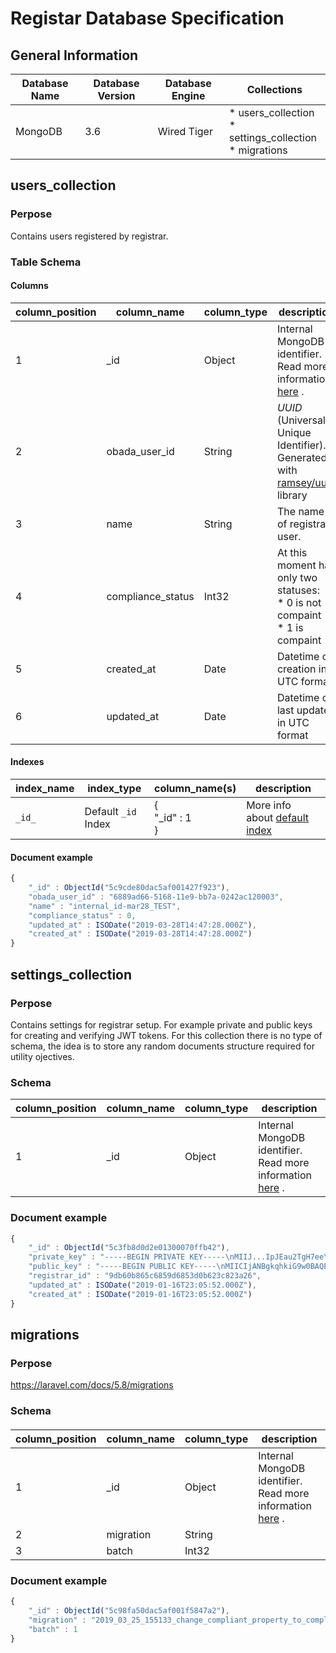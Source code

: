 # Registar Database Specification



## General Information

| Database Name | **Database Version** | **Database Engine** | Collections                                                  |
| ------------- | -------------------- | ------------------- | ------------------------------------------------------------ |
| MongoDB       | 3.6                  | Wired Tiger         | * users_collection <br />* settings_collection <br />* migrations |



## users_collection

### Perpose

Contains users registered by registrar.

### Table Schema

#### Columns

| **column_position** | **column_name**   | **column_type** | description                                                  |
| ------------------- | ----------------- | --------------- | ------------------------------------------------------------ |
| 1                   | _id               | Object          | Internal MongoDB identifier.<br />Read more information [here](https://docs.mongodb.com/manual/reference/method/ObjectId/) . |
| 2                   | obada_user_id     | String          | *UUID* (Universally Unique Identifier).<br /> Generated with [ramsey/uuid](https://github.com/ramsey/uuid) library |
| 3                   | name              | String          | The name of registrar user.                                  |
| 4                   | compliance_status | Int32           | At this moment has only two statuses: <br /> * 0 is not compaint<br /> * 1 is compaint |
| 5                   | created_at        | Date            | Datetime of creation in UTC format                           |
| 6                   | updated_at        | Date            | Datetime of last update in UTC format                        |

#### Indexes

| **index_name** | **index_type**      | **column_name(s)**        | description                                                  |
| -------------- | ------------------- | ------------------------- | ------------------------------------------------------------ |
| ``_id_``       | Default `_id` Index | {<br/>    "_id" : 1<br/>} | More info about [default index](https://docs.mongodb.com/manual/indexes/#default-id-index) |

#### Document example

```javascript
{
    "_id" : ObjectId("5c9cde80dac5af001427f923"),
    "obada_user_id" : "6889ad66-5168-11e9-bb7a-0242ac120003",
    "name" : "internal_id-mar28_TEST",
    "compliance_status" : 0,
    "updated_at" : ISODate("2019-03-28T14:47:28.000Z"),
    "created_at" : ISODate("2019-03-28T14:47:28.000Z")
}
```



## settings_collection

### Perpose

Contains settings for registrar setup. For example private and public keys for creating and verifying JWT tokens. For this collection there is no type of schema, the idea is to store any random documents structure required for utility ojectives.

### Schema

| **column_position** | **column_name** | **column_type** | description                                                  |
| ------------------- | --------------- | --------------- | ------------------------------------------------------------ |
| 1                   | _id             | Object          | Internal MongoDB identifier.<br />Read more information [here](https://docs.mongodb.com/manual/reference/method/ObjectId/) . |

#### 

### Document example

```javascript
{
    "_id" : ObjectId("5c3fb8d0d2e01300070ffb42"),
    "private_key" : "-----BEGIN PRIVATE KEY-----\nMIIJ...IpJEau2TgH7ee\nB1NSbKGtlS2Ruyeb3qwPEEqziupbEA==\n-----END PRIVATE KEY-----\n",
    "public_key" : "-----BEGIN PUBLIC KEY-----\nMIICIjANBgkqhkiG9w0BAQE...MCAwEAAQ==\n-----END PUBLIC KEY-----\n",
    "registrar_id" : "9db60b865c6859d6853d0b623c823a26",
    "updated_at" : ISODate("2019-01-16T23:05:52.000Z"),
    "created_at" : ISODate("2019-01-16T23:05:52.000Z")
}
```



## migrations

### Perpose

https://laravel.com/docs/5.8/migrations

### Schema

#### 

| **column_position** | **column_name** | **column_type** | description                                                  |
| ------------------- | --------------- | --------------- | ------------------------------------------------------------ |
| 1                   | _id             | Object          | Internal MongoDB identifier.<br />Read more information [here](https://docs.mongodb.com/manual/reference/method/ObjectId/) . |
| 2                   | migration       | String          |                                                              |
| 3                   | batch           | Int32           |                                                              |

### Document example

```javascript
{
    "_id" : ObjectId("5c98fa50dac5af001f5847a2"),
    "migration" : "2019_03_25_155133_change_compliant_property_to_compliance_status",
    "batch" : 1
}
```









